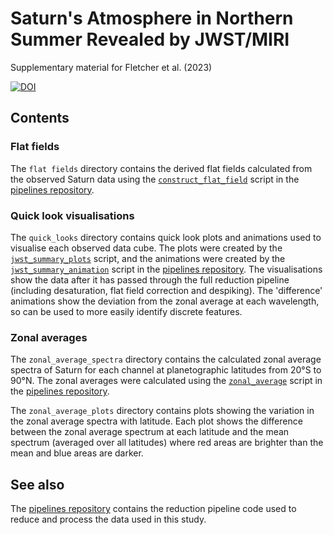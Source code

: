 # Saturn's Atmosphere in Northern Summer Revealed by JWST/MIRI

Supplementary material for Fletcher et al. (2023)

[![DOI](https://zenodo.org/badge/DOI/10.5281/zenodo.7891588.svg)](https://doi.org/10.5281/zenodo.7891588)


## Contents

### Flat fields
The `flat fields` directory contains the derived flat fields calculated from the observed Saturn data using the [`construct_flat_field`](https://github.com/JWSTGiantPlanets/pipelines/blob/main/construct_flat_field.py) script in the [pipelines repository](https://github.com/JWSTGiantPlanets/pipelines).

### Quick look visualisations
The `quick_looks` directory contains quick look plots and animations used to visualise each observed data cube. The plots were created by the [`jwst_summary_plots`](https://github.com/JWSTGiantPlanets/pipelines/blob/main/jwst_summary_plots.py) script, and the animations were created by the [`jwst_summary_animation`](https://github.com/JWSTGiantPlanets/pipelines/blob/main/jwst_summary_animation.py) script in the [pipelines repository](https://github.com/JWSTGiantPlanets/pipelines). The visualisations show the data after it has passed through the full reduction pipeline (including desaturation, flat field correction and despiking). The 'difference' animations show the deviation from the zonal average at each wavelength, so can be used to more easily identify discrete features.

### Zonal averages
The `zonal_average_spectra` directory contains the calculated zonal average spectra of Saturn for each channel at planetographic latitudes from 20°S to 90°N. The zonal averages were calculated using the [`zonal_average`](https://github.com/JWSTGiantPlanets/pipelines/blob/main/zonal_average.py) script in the [pipelines repository](https://github.com/JWSTGiantPlanets/pipelines).

The `zonal_average_plots` directory contains plots showing the variation in the zonal average spectra with latitude. Each plot shows the difference between the zonal average spectrum at each latitude and the mean spectrum (averaged over all latitudes) where red areas are brighter than the mean and blue areas are darker.


## See also
The [pipelines repository](https://github.com/JWSTGiantPlanets/pipelines) contains the reduction pipeline code used to reduce and process the data used in this study.
